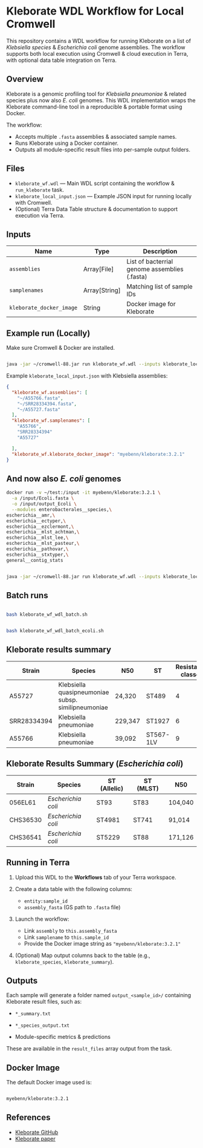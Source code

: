 # Kleborate WDL Workflow for Local Cromwell

This repository contains a WDL workflow for running Kleborate on a list of  *Klebsiella species*  & *Escherichia coli* genome assemblies. The workflow supports both local execution using Cromwell & cloud execution in Terra, with optional data table integration on Terra.

## Overview

Kleborate is a genomic profiling tool for *Klebsiella pneumoniae* & related species plus now also *E. coli* genomes. This WDL implementation wraps the Kleborate command-line tool in a reproducible & portable format using Docker.

The workflow:

- Accepts multiple `.fasta` assemblies & associated sample names.
- Runs Kleborate using a Docker container.
- Outputs all module-specific result files into per-sample output folders.

## Files

- `kleborate_wf.wdl` — Main WDL script containing the workflow & `run_kleborate` task.
- `kleborate_local_input.json` — Example JSON input for running locally with Cromwell.
- (Optional) Terra Data Table structure & documentation to support execution via Terra.

## Inputs

| Name                    | Type          | Description                                   |
|-------------------------|---------------|-----------------------------------------------|
| `assemblies`            | Array[File]   | List of bacterrial genome assemblies (.fasta) |
| `samplenames`           | Array[String] | Matching list of sample IDs                   |
| `kleborate_docker_image`| String        | Docker image for Kleborate                    |

## Example run (Locally)

Make sure Cromwell & Docker are installed.

```bash

java -jar ~/cromwell-88.jar run kleborate_wf.wdl --inputs kleborate_local_input.json

```

Example `kleborate_local_input.json` with Klebsiella assemblies:

```json
{
  "kleborate_wf.assemblies": [
    "~/A55766.fasta",
    "~/SRR28334394.fasta",
    "~/A55727.fasta"
  ],
  "kleborate_wf.samplenames": [
    "A55766",
    "SRR28334394"
    "A55727"

  ],
  "kleborate_wf.kleborate_docker_image": "myebenn/kleborate:3.2.1"
}
```
## And now also *E. coli* genomes

```bash
docker run -v ~/test:/input -it myebenn/kleborate:3.2.1 \
  -a /input/Ecoli.fasta \
  -o /input/output_Ecoli \
  --modules enterobacterales__species,\
escherichia__amr,\
escherichia__ectyper,\
escherichia__ezclermont,\
escherichia__mlst_achtman,\
escherichia__mlst_lee,\
escherichia__mlst_pasteur,\
escherichia__pathovar,\
escherichia__stxtyper,\
general__contig_stats

```

```bash

java -jar ~/cromwell-88.jar run kleborate_wf.wdl --inputs kleborate_local_input.json

```

## Batch runs


```bash

bash kleborate_wf_wdl_batch.sh

```

```bash

bash kleborate_wf_wdl_batch_ecoli.sh

```


## Kleborate results summary

| Strain      | Species                                             | N50     | ST           | Resistance classes | Resistance genes | Resistance score | Virulence score |
|-------------|-----------------------------------------------------|---------|--------------|--------------------|------------------|------------------|-----------------|
| A55727      | Klebsiella quasipneumoniae subsp. similipneumoniae  | 24,320  | ST489        | 4                  | 4                | 1                | 0               |
| SRR28334394 | Klebsiella pneumoniae                               | 229,347 | ST1927       | 6                  | 10               | 1                | 1               |
| A55766      | Klebsiella pneumoniae                               | 39,092  | ST567-1LV    | 9                  | 17               | 1                | 0               |

## Kleborate Results Summary (*Escherichia coli*)

| Strain    | Species             | ST (Allelic) | ST (MLST) | N50     |
|-----------|---------------------|--------------|-----------|---------|
| 056EL61   | *Escherichia coli*  | ST93         | ST83      | 104,040 |
| CHS36530  | *Escherichia coli*  | ST4981       | ST741     | 91,014  |
| CHS36541  | *Escherichia coli*  | ST5229       | ST88      | 171,126 |


## Running in Terra

1. Upload this WDL to the **Workflows** tab of your Terra workspace.
2. Create a data table with the following columns:
    - `entity:sample_id`
    - `assembly_fasta` (GS path to `.fasta` file)
3. Launch the workflow:
    - Link `assembly` to `this.assembly_fasta`
    - Link `samplename` to `this.sample_id`
    - Provide the Docker image string as `"myebenn/kleborate:3.2.1"`
      
4. (Optional) Map output columns back to the table (e.g., `kleborate_species`, `kleborate_summary`).

## Outputs

Each sample will generate a folder named `output_<sample_id>/` containing Kleborate result files, such as:

- `*_summary.txt`
- `*_species_output.txt`

- Module-specific metrics & predictions

These are available in the `result_files` array output from the task.

## Docker Image

The default Docker image used is:

```bash

myebenn/kleborate:3.2.1

```


## References

- [Kleborate GitHub](https://github.com/katholt/Kleborate)  
- [Kleborate paper](https://www.nature.com/articles/s41467-021-24448-3)



